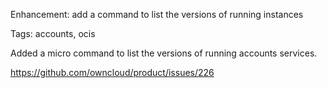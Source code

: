 Enhancement: add a command to list the versions of running instances

Tags: accounts, ocis

Added a micro command to list the versions of running accounts services.

https://github.com/owncloud/product/issues/226
